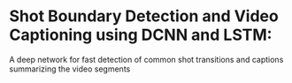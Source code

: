 # Shot Boundary Detection and Video Captioning using DCNN and LSTM: 
A deep network for fast detection of common shot transitions and captions summarizing the video segments

